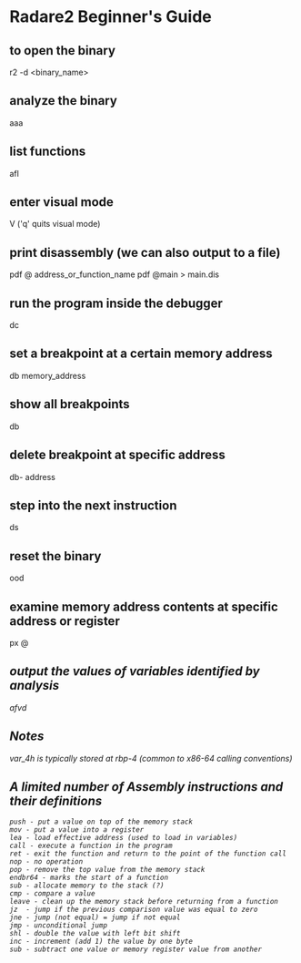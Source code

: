 # Radare2 Beginner's Guide
## to open the binary
r2 -d <binary_name>
## analyze the binary
aaa
## list functions
afl
## enter visual mode
V ('q' quits visual mode)
## print disassembly (we can also output to a file)
pdf @ address_or_function_name
pdf @main > main.dis
## run the program inside the debugger
dc
## set a breakpoint at a certain memory address
db memory_address
## show all breakpoints
db
## delete breakpoint at specific address
db- address
## step into the next instruction
ds
## reset the binary
ood
## examine memory address contents at specific address or register
px <number of bytes to output> @ <address or register>
## output the values of variables identified by analysis
afvd
## Notes
var_4h is typically stored at rbp-4 (common to x86-64 calling conventions)
## A limited number of Assembly instructions and their definitions
```
push - put a value on top of the memory stack
mov - put a value into a register
lea - load effective address (used to load in variables)
call - execute a function in the program
ret - exit the function and return to the point of the function call
nop - no operation
pop - remove the top value from the memory stack
endbr64 - marks the start of a function
sub - allocate memory to the stack (?)
cmp - compare a value
leave - clean up the memory stack before returning from a function
jz  - jump if the previous comparison value was equal to zero
jne - jump (not equal) = jump if not equal
jmp - unconditional jump
shl - double the value with left bit shift
inc - increment (add 1) the value by one byte
sub - subtract one value or memory register value from another
```
